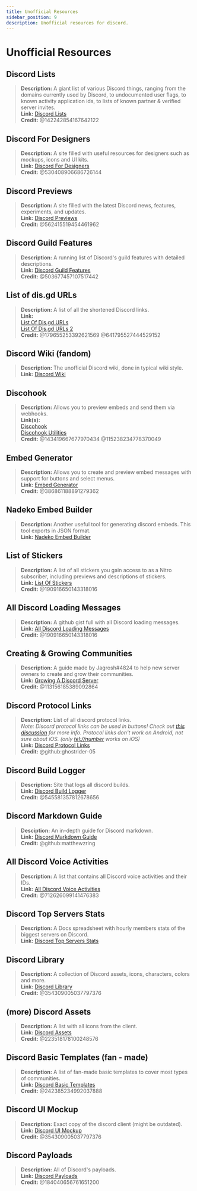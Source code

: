 ```yaml
---
title: Unofficial Resources
sidebar_position: 9
description: Unofficial resources for discord.
---
```


# Unofficial Resources

## **Discord Lists**

> **Description:** A giant list of various Discord things, ranging from the domains currently used by Discord, to undocumented user flags, to known activity application ids, to lists of known partner & verified server invites.   <br/>
**Link:** [Discord Lists](https://github.com/Delitefully/DiscordLists)   <br/>
**Credit:** @142242854167642122

## **Discord For Designers**

> **Description:**  A site filled with useful resources for designers such as mockups, icons and UI kits.  <br/>
**Link:** [Discord For Designers](https://dfd.muatex.uk/)  <br/>
**Credit:** @530408906686726144

## **Discord Previews**

> **Description:** A site filled with the latest Discord news, features, experiments, and updates.  <br/>
**Link:** [Discord Previews](https://discordpreviews.com/)  <br/>
**Credit:** @562415519454461962

## **Discord Guild Features**

> **Description:** A running list of Discord's guild features with detailed descriptions.   <br/>
**Link:** [Discord Guild Features](https://gist.github.com/Techy/ecc60b12e94f8fc8185f09b82aa91dd2)  <br/>
**Credit:** @503677457107517442

## **List of dis.gd URLs**

> **Description:** A list of all the shortened Discord links.   <br/>
**Link:**  <br/>
[List Of Dis.gd URLs](https://herogamers.dev/dis.gd/)   <br/>
[List Of Dis.gd URLs 2](https://thecutefoxxy.com/discord-shortlinks)  <br/>
**Credit:** @179655253392621569 @641795527444529152

## **Discord Wiki** (fandom)

> **Description:** The unofficial Discord wiki, done in typical wiki style.   <br/>
**Link:** [Discord Wiki](https://discord.fandom.com/wiki/Discord)

## **Discohook**

> **Description:** Allows you to preview embeds and send them via webhooks.   <br/>
**Link(s):** <br/>
[Discohook](https://discohook.org/)   <br/>
[Discohook Utilities](https://dutils.shay.cat/)  <br/>
**Credit:** @143419667677970434 @115238234778370049

## **Embed Generator**

> **Description:** Allows you to create and preview embed messages with support for buttons and select menus.   <br/>
**Link:** [Embed Generator](https://message.style/)   <br/>
**Credit:** @386861188891279362

## **Nadeko Embed Builder**

> **Description:** Another useful tool for generating discord embeds. This tool exports in JSON format.   <br/>
**Link:** [Nadeko Embed Builder](https://embedbuilder.nadekobot.me/ )

## **List of Stickers**

> **Description:** A list of all stickers you gain access to as a Nitro subscriber, including previews and descriptions of stickers.   <br/>
**Link:** [List Of Stickers](https://stickers.advaith.io/)   <br/>
**Credit:** @190916650143318016

## **All Discord Loading Messages**

> **Description:** A github gist full with all Discord loading messages.  <br/>
**Link:** [All Discord Loading Messages](https://gist.github.com/advaith1/540543d6a2b7fd66abdb0eb02c002f88)  <br/>
**Credit:** @190916650143318016

## **Creating & Growing Communities**

> **Description:** A guide made by Jagrosh#4824 to help new server owners to create and grow their communities.   <br/>
**Link:** [Growing A Discord Server](https://gist.github.com/jagrosh/342324d7084c9ebdac2fa3d0cd759d10)   <br/>
**Credit:** @113156185389092864

## **Discord Protocol Links**

> **Description:** List of all discord protocol links.   <br/>
*Note: Discord protocol links can be used in buttons! Check out [this discussion](https://github.com/discord/discord-api-docs/discussions/3347#discussioncomment-1405699) for more info. Protocol links don't work on Android, not sure about iOS. (only <tel://number> works on iOS)*   <br/>
**Link:** [Discord Protocol Links](https://gist.github.com/ghostrider-05/8f1a0bfc27c7c4509b4ea4e8ce718af0)   <br/>
**Credit:** @github:ghostrider-05

## **Discord Build Logger**

> **Description:** Site that logs all discord builds.   <br/>
**Link:** [Discord Build Logger](https://discord.sale/)  
**Credit:** @545581357812678656

## **Discord Markdown Guide**

> **Desciption:** An in-depth guide for Discord markdown.  <br/>
**Link:** [Discord Markdown Guide](https://gist.github.com/matthewzring/9f7bbfd102003963f9be7dbcf7d40e51)  <br/>
**Credit:** @github:matthewzring

## **All Discord Voice Activities**

> **Description:** A list that contains all Discord voice activities and their IDs.   <br/>
**Link:** [All Discord Voice Activities](https://gist.github.com/GeneralSadaf/42d91a2b6a93a7db7a39208f2d8b53ad)   <br/>
**Credit:** @712626099141476383

## **Discord Top Servers Stats**

> **Description:** A Docs spreadsheet with hourly members stats of the biggest servers on Discord.   <br/>
**Link:** [Discord Top Servers Stats](https://docs.google.com/spreadsheets/d/1gRQ44Goa8x_M714pSmPXLHW3BAK5LzWzRn1MVXPeVn4/edit#gid=0)

## **Discord Library**

> **Description:** A collection of Discord assets, icons, characters, colors and more.   <br/>
**Link:** [Discord Library](https://www.figma.com/community/file/1114896965920105129)   <br/>
**Credit:** @354309005037797376

## **(more) Discord Assets**

> **Description:** A list with all icons from the client.   <br/>
**Link:** [Discord Assets](https://gitlab.com/derpystuff/discord-asset-datamining )   <br/>
**Credit:** @223518178100248576

## **Discord Basic Templates** (fan - made)

> **Description:** A list of fan-made basic templates to cover most types of communities.  <br/>
**Link:** [Discord Basic Templates](https://gist.github.com/srnyx/12922980e75cf14508990bb36a6989a9)  <br/>
**Credit:** @242385234992037888

## **Discord UI Mockup**

> **Description:** Exact copy of the discord client (might be outdated).   <br/>
**Link:** [Discord UI Mockup](https://www.figma.com/community/file/994323951589690341/Discord-Desktop-UI)   <br/>
**Credit:** @354309005037797376

## **Discord Payloads**

> **Description:** All of Discord's payloads.   <br/>
**Link:** [Discord Payloads](https://github.com/discord-payloads/discord-payloads)   <br/>
**Credit:** @184040656761651200
